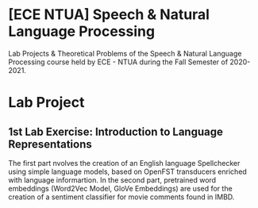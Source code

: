 # [ECE NTUA] Speech &amp; Natural Language Processing
Lab Projects &amp; Theoretical Problems of the Speech &amp; Natural Language Processing course held by ECE - NTUA during the Fall Semester of 2020-2021.

# Lab Project

## 1st Lab Exercise: Introduction to Language Representations
The first part nvolves the creation of an English language Spellchecker using simple language models, based on OpenFST transducers enriched with language informartion. In the second part, pretrained word embeddings (Word2Vec Model, GloVe Embeddings) are used for the creation of a sentiment classifier for movie comments found in IMBD.
